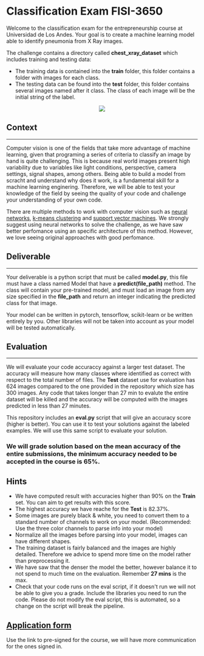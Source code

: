 # Classification Exam FISI-3650

Welcome to the classification exam for the entrepreneurship course at Universidad de Los Andes. Your goal is to create a machine learning model able to identify pneumonia from X Ray images. 

The challenge contains a directory called **chest_xray_dataset** which includes training and testing data:
- The training data is contained into the **train** folder, this folder contains a folder with images for each class.
- The testing data can be found into the **test** folder, this folder contains several images named after it class. The class of each image will be the initial string of the label. 

<p align="center">
  <img src="./chest_xray_dataset/test/PNEUMONIA_person1668_virus_2882.jpeg" />
</p>

## Context 
------
Computer vision is one of the fields that take more advantage of machine learning, given that programing a series of criteria to classify an image by hand is quite challenging. This is because real world images present high variability due to variables like light conditions, perspective, camera settings, signal shapes, among others. Being able to build a model from scracht and understand why does it work, is a fundamental skill for a machine learning enginering. Therefore, we will be able to test your knowledge of the field by seeing the quality of your code and challenge your understanding of your own code. 

There are multiple methods to work with computer vision such as [neural networks](https://www.investopedia.com/terms/n/neuralnetwork.asp#:~:text=A%20neural%20network%20is%20a,organic%20or%20artificial%20in%20nature), [k-means clustering](https://en.wikipedia.org/wiki/K-means_clustering) and [support vector machines](https://en.wikipedia.org/wiki/Support-vector_machine). We strongly suggest using neural networks to solve the challenge, as we have saw better perfomance using an specific architecture of this method. However, we love seeing original approaches with good perfomance. 

## Deliverable
------
Your deliverable is a python script that must be called **model.py**, this file must have a class named Model that have a **predict(file_path)** method. The class will contain your pre-trained model, and must load an image from any size specified in the **file_path** and return an integer indicating the predicted class for that image. 

Your model can be written in pytorch, tensorflow, scikit-learn or be written entirely by you. Other libraries will not be taken into account as your model will be tested automatically. 

## Evaluation
-----
We will evaluate your code accuraccy against a larger test dataset. The accuracy will measure how many classes where identified as correct with respect to the total number of files. The **Test** dataset use for evaluation has 624 images compared to the one provided in the repository which size has 300 images. Any code that takes longer than 27 min to evalute the entire dataset will be killed and the accuracy will be computed with the images predicted in less than 27 minutes.

This repository includes an **eval.py** script that will give an accuracy score (higher is better). You can use it to test your solutions against the labeled examples. We will use this same script to evaluate your solution.

### **We will grade solution based on the mean accuracy of the entire submissions, the minimum accuracy needed to be accepted in the course is 65%.** 

Hints
------
- We have computed result with accuracies higher than 90% on the **Train** set. You can aim to get results with this score. 
- The highest accuracy we have reache for the **Test** is 82.37%.
- Some images are purely black & white, you need to convert them to a standard number of channels to work on your model. (Recommended: Use the three color channels to parse info into your model)
- Normalize all the images before parsing into your model, images can have different shapes.
- The training dataset is fairly balanced and the images are highly detailed. Therefore we advice to spend more time on the model rather than preprocessing it.
- We have saw that the denser the model the better, however balance it to not spend to much time on the evaluation. Remember **27 mins** is the max. 
- Check that your code runs on the eval script, if it doesn't run we will not be able to give you a grade. Include the libraries you need to run the code. Please do not modify the eval script, this is automated, so a change on the script will break the pipeline. 

[Application form](https://forms.office.com/pages/responsepage.aspx?id=fAS9-kj_KkmLu4-YufucyuvPP8FxoDxPtQnJHZ3zr3NURUdCNUU3T1o1RkRMUUg3RkxURk9LMjdFRi4u)
-------
Use the link to pre-signed for the course, we will have more communication for the ones signed in. 